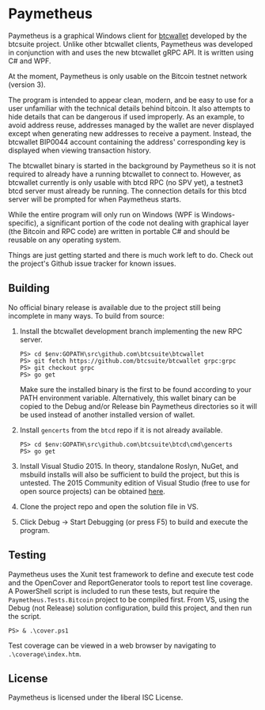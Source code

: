 # Paymetheus

Paymetheus is a graphical Windows client for
[btcwallet](https://github.com/btcsuite/btcwallet) developed by the btcsuite
project.  Unlike other btcwallet clients, Paymetheus was developed in
conjunction with and uses the new btcwallet gRPC API. It is written using C# and
WPF.

At the moment, Paymetheus is only usable on the Bitcoin testnet network (version
3).

The program is intended to appear clean, modern, and be easy to use for a user
unfamiliar with the technical details behind bitcoin.  It also attempts to hide
details that can be dangerous if used improperly.  As an example, to avoid
address reuse, addresses managed by the wallet are never displayed except when
generating new addresses to receive a payment.  Instead, the btcwallet BIP0044
account containing the address' corresponding key is displayed when viewing
transaction history.

The btcwallet binary is started in the background by Paymetheus so it is not
required to already have a running btcwallet to connect to.  However, as
btcwallet currently is only usable with btcd RPC (no SPV yet), a testnet3 btcd
server must already be running.  The connection details for this btcd server
will be prompted for when Paymetheus starts.

While the entire program will only run on Windows (WPF is Windows-specific), a
significant portion of the code not dealing with graphical layer (the Bitcoin
and RPC code) are written in portable C# and should be reusable on any operating
system.

Things are just getting started and there is much work left to do.  Check out
the project's Github issue tracker for known issues.

## Building

No official binary release is available due to the project still being
incomplete in many ways.  To build from source:

1. Install the btcwallet development branch implementing the new RPC server.

   ```
   PS> cd $env:GOPATH\src\github.com\btcsuite\btcwallet
   PS> git fetch https://github.com/btcsuite/btcwallet grpc:grpc
   PS> git checkout grpc
   PS> go get
   ```

   Make sure the installed binary is the first to be found according to your
   PATH environment variable.  Alternatively, this wallet binary can be copied
   to the Debug and/or Release bin Paymetheus directories so it will be used
   instead of another installed version of wallet.

2. Install `gencerts` from the `btcd` repo if it is not already available.

   ```
   PS> cd $env:GOPATH\src\github.com\btcsuite\btcd\cmd\gencerts
   PS> go get
   ```

3. Install Visual Studio 2015.  In theory, standalone Roslyn, NuGet, and msbuild
   installs will also be sufficient to build the project, but this is untested.
   The 2015 Community edition of Visual Studio (free to use for open source
   projects) can be obtained [here](https://www.visualstudio.com/en-us/products/visual-studio-community-vs.aspx).

4. Clone the project repo and open the solution file in VS.

5. Click Debug -> Start Debugging (or press F5) to build and execute the
   program.

## Testing

Paymetheus uses the Xunit test framework to define and execute test code and the
OpenCover and ReportGenerator tools to report test line coverage.  A PowerShell
script is included to run these tests, but require the
`Paymetheus.Tests.Bitcoin` project to be compiled first.  From VS, using the
Debug (not Release) solution configuration, build this project, and then run the
script.

```
PS> & .\cover.ps1
```

Test coverage can be viewed in a web browser by navigating to
`.\coverage\index.htm`.

## License

Paymetheus is licensed under the liberal ISC License.
